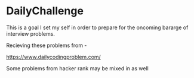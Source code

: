 # DailyChallenge

This is a goal I set my self in order to prepare for the oncoming bararge of interview problems.

Recieving these problems from -

https://www.dailycodingproblem.com/

Some problems from hacker rank may be mixed in as well
